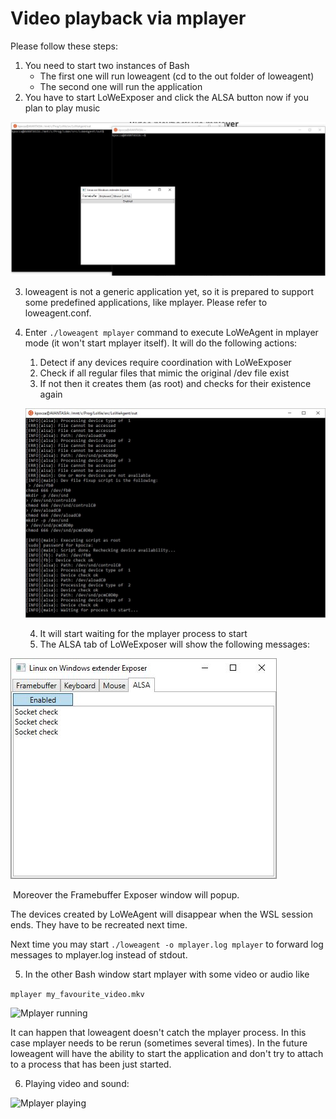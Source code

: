 # Video playback via mplayer

Please follow these steps:

1. You need to start two instances of Bash
   - The first one will run loweagent  (cd to the out folder of loweagent)
   - The second one will run the application
2. You have to start LoWeExposer and click the ALSA button now if you plan to play music

![whatweneed](img/mplayer/01_whatweneed.jpg "Starting needed programs")

3. loweagent is not a generic application yet, so it is prepared to support some predefined applications, like mplayer. Please refer to loweagent.conf.

4. Enter ```./loweagent mplayer``` command to execute LoWeAgent in mplayer mode (it won't start mplayer itself). It will do the following actions:

   1. Detect if any devices require coordination with LoWeExposer
   2. Check if all regular files that mimic the original /dev file exist
   3. If not then it creates them (as root) and checks for their existence again 

   ![Creating devices](img/mplayer/02_credevs.jpg "Creating devices")

   4. It will start waiting for the mplayer process to start
   5. The ALSA tab of LoWeExposer will show the following messages:

![ALSA tab](img/mplayer/03_alsacheck.jpg "ALSA check")

​		Moreover the Framebuffer Exposer window will popup.

The devices created by LoWeAgent will disappear when the WSL session ends. They have to be recreated next time.

Next time you may start   ```./loweagent -o mplayer.log mplayer``` to forward log messages to mplayer.log instead of stdout.

5. In the other Bash window start mplayer with some video or audio like 

```mplayer my_favourite_video.mkv  ```

![Mplayer running](img/mplayer/04_mplayer.jpg "Mplayer running")

It can happen that loweagent doesn't catch the mplayer process. In this case mplayer needs to be rerun (sometimes several times). In the future loweagent will have the ability to start the application and don't try to attach to a process that has been just started.

6. Playing video and sound:

![Mplayer playing](img/mplayer/05_running.jpg "Mplayer playing")


